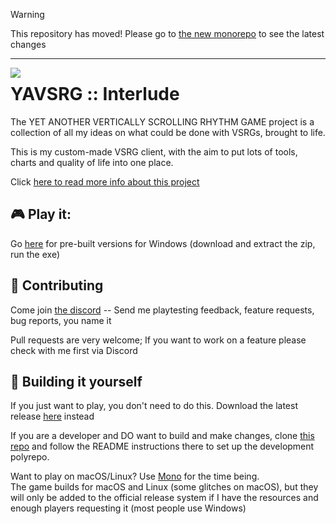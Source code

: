 > [!WARNING]
> This repository has moved! Please go to [the new monorepo](https://github.com/YAVSRG/YAVSRG) to see the latest changes

----

<img src="https://user-images.githubusercontent.com/21290233/165412641-5f857e96-901b-48dc-867e-e509ca123a3b.png" align="left">
  
# **YAVSRG :: Interlude**
The YET ANOTHER VERTICALLY SCROLLING RHYTHM GAME project is a collection of all my ideas on what could be done with VSRGs, brought to life.

This is my custom-made VSRG client, with the aim to put lots of tools, charts and quality of life into one place.

Click [here to read more info about this project](https://www.yavsrg.net/)

## 🎮 Play it:

Go [here](https://github.com/YAVSRG/Interlude/releases) for pre-built versions for Windows (download and extract the zip, run the exe)

## 🤝 Contributing

Come join [the discord](https://discord.gg/tA22tWR) -- Send me playtesting feedback, feature requests, bug reports, you name it

Pull requests are very welcome; If you want to work on a feature please check with me first via Discord

## 🤖 Building it yourself

If you just want to play, you don't need to do this. Download the latest release [here](https://github.com/YAVSRG/Interlude/releases) instead

If you are a developer and DO want to build and make changes, clone [this repo](https://github.com/YAVSRG/YAVSRG) and follow the README instructions there to set up the development polyrepo.

Want to play on macOS/Linux? Use [Mono](https://www.mono-project.com/download/stable) for the time being.  
The game builds for macOS and Linux (some glitches on macOS), but they will only be added to the official release system if I have the resources and enough players requesting it (most people use Windows)

